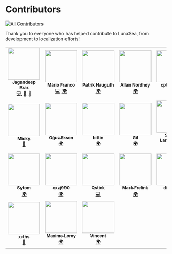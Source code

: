 # Contributors

<!-- prettier-ignore-start -->
<!-- markdownlint-disable -->
<!-- ALL-CONTRIBUTORS-BADGE:START - Do not remove or modify this section -->
[![All Contributors](https://img.shields.io/badge/all_contributors-24-orange.svg?style=flat-square)](#contributors-)
<!-- ALL-CONTRIBUTORS-BADGE:END -->
<!-- markdownlint-restore -->
<!-- prettier-ignore-end -->

Thank you to everyone who has helped contribute to LunaSea, from development to localization efforts!

<!-- ALL-CONTRIBUTORS-LIST:START - Do not remove or modify this section -->
<!-- prettier-ignore-start -->
<!-- markdownlint-disable -->
<table>
  <tr>
    <td align="center"><a href="https://www.jagandeepbrar.io"><img src="https://avatars.githubusercontent.com/u/3048295?v=4?s=100" width="100px;" alt=""/><br /><sub><b>Jagandeep Brar</b></sub></a><br /><a href="https://github.com/JagandeepBrar/LunaSea/commits?author=JagandeepBrar" title="Code">💻</a> <a href="#design-JagandeepBrar" title="Design">🎨</a> <a href="#ideas-JagandeepBrar" title="Ideas, Planning, & Feedback">🤔</a></td>
    <td align="center"><a href="https://github.com/lightglitch"><img src="https://avatars.githubusercontent.com/u/196953?v=4?s=100" width="100px;" alt=""/><br /><sub><b>Mário Franco</b></sub></a><br /><a href="https://github.com/JagandeepBrar/LunaSea/commits?author=lightglitch" title="Code">💻</a> <a href="#translation-lightglitch" title="Translation">🌍</a></td>
    <td align="center"><a href="https://pythonexplainedto.me/"><img src="https://avatars.githubusercontent.com/u/41962737?v=4?s=100" width="100px;" alt=""/><br /><sub><b>Patrik Hauguth</b></sub></a><br /><a href="#translation-Phaugt" title="Translation">🌍</a></td>
    <td align="center"><a href="https://liberapay.com/kingu/"><img src="https://avatars.githubusercontent.com/u/13802408?v=4?s=100" width="100px;" alt=""/><br /><sub><b>Allan Nordhøy</b></sub></a><br /><a href="#translation-comradekingu" title="Translation">🌍</a></td>
    <td align="center"><a href="https://github.com/cpt-kuesel"><img src="https://avatars.githubusercontent.com/u/79487102?v=4?s=100" width="100px;" alt=""/><br /><sub><b>cpt-kuesel</b></sub></a><br /><a href="#translation-cpt-kuesel" title="Translation">🌍</a></td>
    <td align="center"><a href="https://github.com/KovalevArtem"><img src="https://avatars.githubusercontent.com/u/36500228?v=4?s=100" width="100px;" alt=""/><br /><sub><b>KovalevArtem</b></sub></a><br /><a href="#translation-KovalevArtem" title="Translation">🌍</a></td>
    <td align="center"><a href="https://github.com/iFelix18"><img src="https://avatars.githubusercontent.com/u/19800006?v=4?s=100" width="100px;" alt=""/><br /><sub><b>Davide</b></sub></a><br /><a href="#translation-iFelix18" title="Translation">🌍</a></td>
  </tr>
  <tr>
    <td align="center"><a href="https://github.com/AliMickey"><img src="https://avatars.githubusercontent.com/u/60691199?v=4?s=100" width="100px;" alt=""/><br /><sub><b>Micky</b></sub></a><br /><a href="https://github.com/JagandeepBrar/LunaSea/commits?author=AliMickey" title="Documentation">📖</a></td>
    <td align="center"><a href="https://ersen.srht.site/"><img src="https://avatars.githubusercontent.com/u/88676873?v=4?s=100" width="100px;" alt=""/><br /><sub><b>Oğuz Ersen</b></sub></a><br /><a href="#translation-ersen0" title="Translation">🌍</a></td>
    <td align="center"><a href="https://github.com/bittin"><img src="https://avatars.githubusercontent.com/u/43197?v=4?s=100" width="100px;" alt=""/><br /><sub><b>bittin</b></sub></a><br /><a href="#translation-bittin" title="Translation">🌍</a></td>
    <td align="center"><a href="https://github.com/almontegil"><img src="https://avatars.githubusercontent.com/u/68232356?v=4?s=100" width="100px;" alt=""/><br /><sub><b>Gil</b></sub></a><br /><a href="#translation-almontegil" title="Translation">🌍</a></td>
    <td align="center"><a href="https://github.com/TheSander562"><img src="https://avatars.githubusercontent.com/u/14059770?v=4?s=100" width="100px;" alt=""/><br /><sub><b>Sander Lambrechts</b></sub></a><br /><a href="#translation-TheSander562" title="Translation">🌍</a></td>
    <td align="center"><a href="https://github.com/Guilhermerrrr"><img src="https://avatars.githubusercontent.com/u/92966143?v=4?s=100" width="100px;" alt=""/><br /><sub><b>Guilhermerrrr</b></sub></a><br /><a href="#translation-Guilhermerrrr" title="Translation">🌍</a></td>
    <td align="center"><a href="https://github.com/Ben-Wallner"><img src="https://avatars.githubusercontent.com/u/24373331?v=4?s=100" width="100px;" alt=""/><br /><sub><b>Ben Biber</b></sub></a><br /><a href="#translation-Ben-Wallner" title="Translation">🌍</a></td>
  </tr>
  <tr>
    <td align="center"><a href="https://github.com/Sytom"><img src="https://avatars.githubusercontent.com/u/30535521?v=4?s=100" width="100px;" alt=""/><br /><sub><b>Sytom</b></sub></a><br /><a href="#translation-Sytom" title="Translation">🌍</a></td>
    <td align="center"><a href="https://xxzj990.top"><img src="https://avatars.githubusercontent.com/u/5134154?v=4?s=100" width="100px;" alt=""/><br /><sub><b>xxzj990</b></sub></a><br /><a href="#translation-xxzj990" title="Translation">🌍</a></td>
    <td align="center"><a href="https://github.com/Qstick"><img src="https://avatars.githubusercontent.com/u/376117?v=4?s=100" width="100px;" alt=""/><br /><sub><b>Qstick</b></sub></a><br /><a href="https://github.com/JagandeepBrar/LunaSea/commits?author=Qstick" title="Code">💻</a></td>
    <td align="center"><a href="https://www.openflixr.com"><img src="https://avatars.githubusercontent.com/u/3245077?v=4?s=100" width="100px;" alt=""/><br /><sub><b>Mark Frelink</b></sub></a><br /><a href="#translation-mfrelink" title="Translation">🌍</a></td>
    <td align="center"><a href="https://github.com/diemade"><img src="https://avatars.githubusercontent.com/u/174809?v=4?s=100" width="100px;" alt=""/><br /><sub><b>diemade</b></sub></a><br /><a href="#translation-diemade" title="Translation">🌍</a></td>
    <td align="center"><a href="https://feikojoosten.com"><img src="https://avatars.githubusercontent.com/u/10920052?v=4?s=100" width="100px;" alt=""/><br /><sub><b>Feiko Joosten</b></sub></a><br /><a href="#translation-FeikoJoosten" title="Translation">🌍</a></td>
    <td align="center"><a href="https://github.com/TheMaxul"><img src="https://avatars.githubusercontent.com/u/2436527?v=4?s=100" width="100px;" alt=""/><br /><sub><b>TheMaxul</b></sub></a><br /><a href="#translation-TheMaxul" title="Translation">🌍</a></td>
  </tr>
  <tr>
    <td align="center"><a href="http://www.xrths.fr"><img src="https://avatars.githubusercontent.com/u/40337934?v=4?s=100" width="100px;" alt=""/><br /><sub><b>xrths</b></sub></a><br /><a href="https://github.com/JagandeepBrar/LunaSea/commits?author=xrths" title="Documentation">📖</a></td>
    <td align="center"><a href="https://lisacintosh.itch.io"><img src="https://avatars.githubusercontent.com/u/6952213?v=4?s=100" width="100px;" alt=""/><br /><sub><b>Maxime Leroy</b></sub></a><br /><a href="#translation-Lisapple" title="Translation">🌍</a></td>
    <td align="center"><a href="https://github.com/vc5"><img src="https://avatars.githubusercontent.com/u/13097192?v=4?s=100" width="100px;" alt=""/><br /><sub><b>Vincent</b></sub></a><br /><a href="#translation-vc5" title="Translation">🌍</a></td>
  </tr>
</table>

<!-- markdownlint-restore -->
<!-- prettier-ignore-end -->

<!-- ALL-CONTRIBUTORS-LIST:END -->
